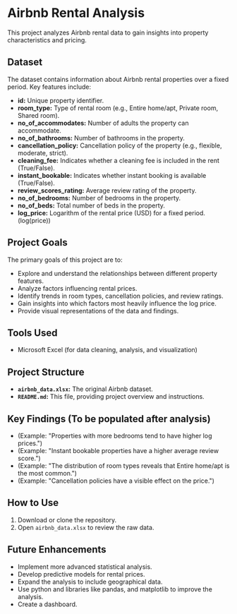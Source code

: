 # Airbnb Rental Analysis

This project analyzes Airbnb rental data to gain insights into property characteristics and pricing.

## Dataset

The dataset contains information about Airbnb rental properties over a fixed period. Key features include:

* **id:** Unique property identifier.
* **room_type:** Type of rental room (e.g., Entire home/apt, Private room, Shared room).
* **no_of_accommodates:** Number of adults the property can accommodate.
* **no_of_bathrooms:** Number of bathrooms in the property.
* **cancellation_policy:** Cancellation policy of the property (e.g., flexible, moderate, strict).
* **cleaning_fee:** Indicates whether a cleaning fee is included in the rent (True/False).
* **instant_bookable:** Indicates whether instant booking is available (True/False).
* **review_scores_rating:** Average review rating of the property.
* **no_of_bedrooms:** Number of bedrooms in the property.
* **no_of_beds:** Total number of beds in the property.
* **log_price:** Logarithm of the rental price (USD) for a fixed period. (log(price))

## Project Goals

The primary goals of this project are to:

* Explore and understand the relationships between different property features.
* Analyze factors influencing rental prices.
* Identify trends in room types, cancellation policies, and review ratings.
* Gain insights into which factors most heavily influence the log price.
* Provide visual representations of the data and findings.

## Tools Used

* Microsoft Excel (for data cleaning, analysis, and visualization)

## Project Structure

* **`airbnb_data.xlsx`:** The original Airbnb dataset.
* **`README.md`:** This file, providing project overview and instructions.

## Key Findings (To be populated after analysis)

* (Example: "Properties with more bedrooms tend to have higher log prices.")
* (Example: "Instant bookable properties have a higher average review score.")
* (Example: "The distribution of room types reveals that Entire home/apt is the most common.")
* (Example: "Cancellation policies have a visible effect on the price.")

## How to Use

1.  Download or clone the repository.
2.  Open `airbnb_data.xlsx` to review the raw data.

## Future Enhancements

* Implement more advanced statistical analysis.
* Develop predictive models for rental prices.
* Expand the analysis to include geographical data.
* Use python and libraries like pandas, and matplotlib to improve the analysis.
* Create a dashboard.
